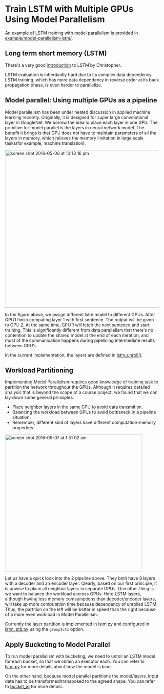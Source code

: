 # Train LSTM with Multiple GPUs Using Model Parallelism

An example of LSTM training with model parallelism is provided in [example/model-parallelism-lstm/](https://github.com/dmlc/mxnet/blob/master/example/model-parallel-lstm/lstm.py). 

## Long term short memory (LSTM)

There's a very good [introduction](http://colah.github.io/posts/2015-08-Understanding-LSTMs/) to LSTM by Christopher. 

LSTM evaluation is inheritantly hard due to its complex data dependency. LSTM training, which has more data dependency in reverse order at its back propagation phase, is even harder to parallelize. 


## Model parallel: Using multiple GPUs as a pipeline 

Model parallelism has been under heated discussion in applied machine learning recently. Originally, it is designed for super large convolutional layer in GoogleNet. We borrow the idea to place each layer in one GPU. The primitive for model parallel is the layers in neural network model. The benefit it brings is that GPU does not have to maintain parameters of all the layers in memory, which relieves the memory limitation in large scale tasks(for example, machine translation). 

<img width="517" alt="screen shot 2016-05-06 at 10 13 16 pm" src="https://cloud.githubusercontent.com/assets/5545640/15089697/d6f4fca0-13d7-11e6-9331-7f94fcc7b4c6.png">

In the figure above, we assign different lstm model to different GPUs. After GPU1 finish computing layer 1 with first sentence. The output will be given to GPU 2. At the same time, GPU 1 will fetch the next sentence and start training. This is significantly different from data parallelism that there's no contention to update the shared model at the end of each iteration, and most of the communication happens during pipelining intermediate results between GPU's. 

In the current implementation, the layers are defined in [lstm_unroll()](https://github.com/dmlc/mxnet/blob/master/example/model-parallel-lstm/lstm.py). 

## Workload Partitioning

Implementing Model Parallelism requires good knowledge of training task to partition the network throughout the GPUs. Although it requires detailed analysis that is beyond the scope of a course project, we found that we can lay down some general principles.

- Place neighbor layers in the same GPU to avoid data transmition.
- Balancing the workload between GPUs to avoid bottleneck in a pipeline situation.
- Remember, different kind of layers have different computation-memory properties. 

<img width="449" alt="screen shot 2016-05-07 at 1 51 02 am" src="https://cloud.githubusercontent.com/assets/5545640/15090455/37a30ab0-13f6-11e6-863b-efe2b10ec2e6.png">

Let us have a quick look into the 2 pipeline above. They both have 8 layers with a decoder and an encoder layer. Clearly, based on our first principle, it is unwise to place all neighbor layers in separate GPUs. One other thing is we want to balance the workload accross GPUs. Here LSTM layers, although having less memory comsumptions than decoder/encoder layers, will take up more computation time because dependency of unrolled LSTM. Thus, the partition on the left will be better in speed than the right because of a more even workload in Model Parallelism.

Currently the layer partition is implemented in [lstm.py](https://github.com/eric-haibin-lin/mxnet/blob/master/example/model-parallel-lstm/lstm.py#L187) and configured in [lstm_ptb.py](https://github.com/eric-haibin-lin/mxnet/blob/master/example/model-parallel-lstm/lstm.py#L187) using the `group2ctx` option.

## Apply Bucketing to Model Parallel 

To run model parallelism with bucketing, we need to unroll an LSTM model for each bucket, so that we obtain an executor each. You can refer to [lstm.py](https://github.com/eric-haibin-lin/mxnet/blob/master/example/model-parallel-lstm/lstm.py#L154) for more details about how the model is bind. 

On the other hand, because model parallel partitions the model/layers, input data has to be transformed/transposed to the agreed shape. You can refer to [bucket_io](https://github.com/eric-haibin-lin/mxnet/blob/master/example/model-parallel-lstm/lstm.py#L154) for more details. 



